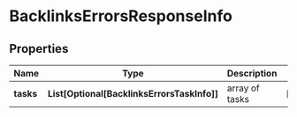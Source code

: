# BacklinksErrorsResponseInfo


## Properties

| Name | Type | Description | Notes |
|------------ | ------------- | ------------- | -------------|
**tasks** | **List[Optional[BacklinksErrorsTaskInfo]]** | array of tasks |[optional]|
